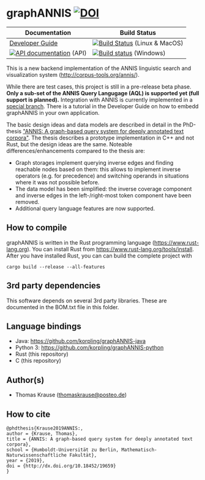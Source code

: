 graphANNIS  [![DOI](https://zenodo.org/badge/DOI/10.5281/zenodo.2598164.svg)](https://doi.org/10.5281/zenodo.2598164)
==========

| Documentation | Build Status
|-------------- |--------------|
| [Developer Guide](https://korpling.github.io/graphANNIS/docs/v0.22)  |  [![Build Status](https://travis-ci.org/korpling/graphANNIS.svg?branch=develop)](https://travis-ci.org/korpling/graphANNIS) (Linux & MacOS) | 
|  [![API documentation](https://docs.rs/graphannis/badge.svg)](https://docs.rs/graphannis/) (API) | [![Build status](https://ci.appveyor.com/api/projects/status/nc86noerser0bvha/branch/develop?svg=true)](https://ci.appveyor.com/project/thomaskrause/graphannis/branch/develop) (Windows) |

This is a new backend implementation of the ANNIS linguistic search and visualization system (http://corpus-tools.org/annis/). 

While there are test cases, this project is still in a pre-release beta phase. 
**Only a sub-set of the ANNIS Query Langugage (AQL) is supported yet (full support is planned).**
Integration with ANNIS is currently implemented in a [special branch](https://github.com/korpling/ANNIS/tree/feature/graphannis).
There is a tutorial in the Developer Guide on how to embedd graphANNIS in your own application.

The basic design ideas and data models are described in detail in the PhD-thesis  ["ANNIS: A graph-based query system for deeply annotated text corpora"](https://doi.org/10.18452/19659). The thesis describes a prototype implementation in C++ and not Rust, but the design ideas are the same.
Noteable differences/enhancements compared to the thesis are:
- Graph storages implement querying inverse edges and finding reachable nodes based on them: this allows to implement inverse operators (e.g. for precedence) and  switching operands in situations where it was not possible before.
- The data model has been simplified: the inverse coverage component and inverse edges in the left-/right-most token component have been removed.
- Additional query language features are now supported.

How to compile
---------------

graphANNIS is written in the Rust programming language (https://www.rust-lang.org).
You can install Rust from https://www.rust-lang.org/tools/install.
After you have installed Rust, you can can build the complete project with

```
cargo build --release --all-features
```

3rd party dependencies
----------------------

This software depends on several 3rd party libraries. These are documented in the BOM.txt file in this folder.

Language bindings
------------------

- Java: https://github.com/korpling/graphANNIS-java
- Python 3: https://github.com/korpling/graphANNIS-python
- Rust (this repository)
- C (this repository)

Author(s)
---------

* Thomas Krause (thomaskrause@posteo.de)

How to cite
-----------

```
@phdthesis{Krause2019ANNIS:,
author = {Krause, Thomas},
title = {ANNIS: A graph-based query system for deeply annotated text corpora},
school = {Humboldt-Universität zu Berlin, Mathematisch-Naturwissenschaftliche Fakultät},
year = {2019},
doi = {http://dx.doi.org/10.18452/19659}
}
```
